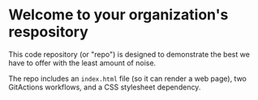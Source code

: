 # Welcome to your organization's respository
This code repository (or "repo") is designed to demonstrate the best we have to offer with the least amount of noise.

The repo includes an `index.html` file (so it can render a web page), two GitActions workflows, and a CSS stylesheet dependency.


